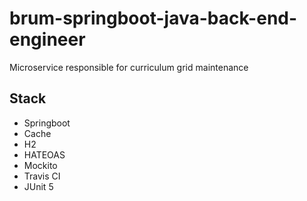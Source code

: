 # brum-springboot-java-back-end-engineer
Microservice responsible for curriculum grid maintenance

## Stack
- Springboot
- Cache
- H2
- HATEOAS
- Mockito
- Travis CI
- JUnit 5


